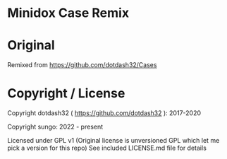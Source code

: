 # Minidox Case Remix

# Original

Remixed from https://github.com/dotdash32/Cases

# Copyright / License

Copyright dotdash32 ( https://github.com/dotdash32 ): 2017-2020

Copyright sungo: 2022 - present

Licensed under GPL v1 (Original license is unversioned GPL which let me pick a version for this repo)
See included LICENSE.md file for details